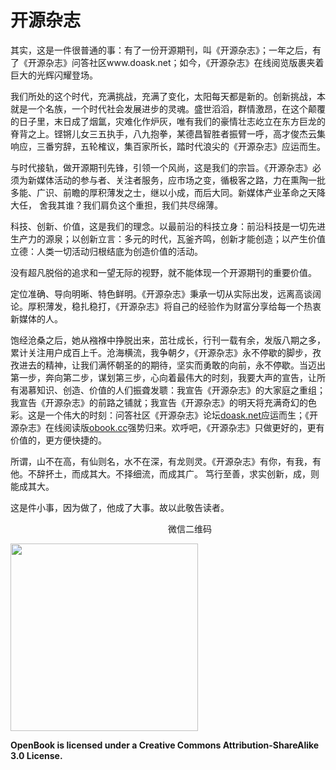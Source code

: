 # 开源杂志


其实，这是一件很普通的事：有了一份开源期刊，叫《开源杂志》；一年之后，有了《开源杂志》问答社区www.doask.net；如今，《开源杂志》在线阅览版裹夹着巨大的光辉闪耀登场。

我们所处的这个时代，充满挑战，充满了变化，太阳每天都是新的。创新挑战，本就是一个名族，一个时代社会发展进步的灵魂。盛世滔滔，群情激昂，在这个颠覆的日子里，末日成了烟氲，灾难化作炉灰，唯有我们的豪情壮志屹立在东方巨龙的脊背之上。铿锵儿女三五执手，八九抱拳，某德昌智胜者振臂一呼，高才俊杰云集响应，三番穷辞，五轮榷议，集百家所长，踏时代浪尖的《开源杂志》应运而生。

与时代接轨，做开源期刊先锋，引领一个风尚，这是我们的宗旨。《开源杂志》必须为新媒体活动的参与者、关注者服务，应市场之变，循极客之路，力在熏陶一批多能、广识、前瞻的厚积薄发之士，继以小成，而后大同。新媒体产业革命之天降大任，
舍我其谁？我们肩负这个重担，我们共尽绵薄。

科技、创新、价值，这是我们的理念。以最前沿的科技立身：前沿科技是一切先进生产力的源泉；以创新立言：多元的时代，瓦釜齐鸣，创新才能创造；以产生价值立德：人类一切活动归根结底为创造价值的活动。

没有超凡脱俗的追求和一望无际的视野，就不能体现一个开源期刊的重要价值。

定位准确、导向明晰、特色鲜明。《开源杂志》秉承一切从实际出发，远离高谈阔论。厚积薄发，稳扎稳打，《开源杂志》将自己的经验作为财富分享给每一个热衷新媒体的人。

饱经沧桑之后，她从襁褓中挣脱出来，茁壮成长，行刊一载有余，发版八期之多，累计关注用户成百上千。沧海横流，我争朝夕，《开源杂志》永不停歇的脚步，孜孜进去的精神，让我们满怀朝圣的的期待，坚实而勇敢的向前，永不停歇。当迈出第一步，奔向第二步，谋划第三步，心向着最伟大的时刻，我要大声的宣告，让所有渴慕知识、创造、价值的人们振聋发聩：我宣告《开源杂志》的大家庭之重组；我宣告《开源杂志》的前路之铺就；我宣告《开源杂志》的明天将充满奇幻的色彩。这是一个伟大的时刻：问答社区《开源杂志》论坛[doask.net](http://doask.net)应运而生；《开源杂志》在线阅读版[obook.cc](http://obook.cc)强势归来。欢呼吧，《开源杂志》只做更好的，更有价值的，更方便快捷的。

所谓，山不在高，有仙则名，水不在深，有龙则灵。《开源杂志》有你，有我，有他。不辞抔土，而成其大。不择细流，而成其广。 笃行至善，求实创新，成，则能成其大。

这是件小事，因为做了，他成了大事。故以此敬告读者。


<p style="position:relative;left:50%">微信二维码</p>

<img src="http://doask.qiniudn.com/qrcodeqrcode_for_gh_b42b19be7f11_1280.jpg" height="300px">

**OpenBook is licensed under a Creative Commons Attribution-ShareAlike 3.0 License.**
